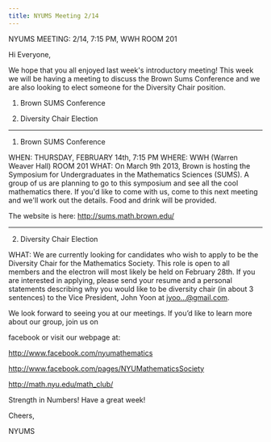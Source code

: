 ```yaml
---
title: NYUMS Meeting 2/14
---
```


NYUMS MEETING: 2/14, 7:15 PM, WWH ROOM 201

Hi Everyone,

We hope that you all enjoyed last week's introductory meeting! This week we will be having a meeting to discuss the Brown Sums Conference and we are also looking to elect someone for the Diversity Chair position.  

1. Brown SUMS Conference

2. Diversity Chair Election

------------------------------------------------------------------------

1. Brown SUMS Conference

WHEN: THURSDAY, FEBRUARY 14th, 7:15 PM
WHERE: WWH (Warren Weaver Hall) ROOM 201
WHAT: On March 9th 2013, Brown is hosting the Symposium for Undergraduates in the Mathematics Sciences (SUMS). A group of us are  planning to go to this symposium and see all the cool mathematics there. If you'd like to come with us, come to this next meeting and we'll work out the details.  Food and drink will be provided.  


The website is here: http://sums.math.brown.edu/

------------------------------------------------------------------------
2. Diversity Chair Election

WHAT: We are currently looking for candidates who wish to apply to be the Diversity Chair for the Mathematics Society.  This role is open to all members and the electron will most likely be held on February 28th.  If you are interested in applying, please send your resume and a personal statements describing why you would like to be diversity chair (in about 3 sentences) to the Vice President, John Yoon at jyoo...@gmail.com.


We look forward to seeing you at our meetings. If you’d like to learn more about our group, join us on 

facebook or visit our webpage at: 

http://www.facebook.com/nyumathematics

http://www.facebook.com/pages/NYUMathematicsSociety

http://math.nyu.edu/math_club/

Strength in Numbers! Have a great week!



Cheers,

NYUMS
